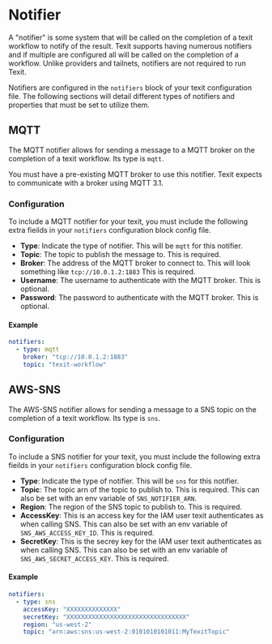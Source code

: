 # Notifier

A "notifier" is some system that will be called on the completion of a texit workflow to notify of the result. Texit supports having numerous notifiers and if multiple are configured all will be called on the completion of a workflow. Unlike providers and tailnets, notifiers are not required to run Texit.

Notifiers are configured in the `notifiers` block of your texit configuration file. The following sections will detail different types of notifiers and properties that must be set to utilize them.

## MQTT

The MQTT notifier allows for sending a message to a MQTT broker on the completion of a texit workflow. Its type is `mqtt`.

You must have a pre-existing MQTT broker to use this notifier. Texit expects to communicate with a broker using MQTT 3.1.

### Configuration

To include a MQTT notifier for your texit, you must include the following extra fieilds in your `notifiers` configuration block config file.

- **Type**: Indicate the type of notifier. This will be `mqtt` for this notifier.
- **Topic**: The topic to publish the message to. This is required.
- **Broker**: The address of the MQTT broker to connect to. This will look something like `tcp://10.0.1.2:1883` This is required.
- **Username**: The username to authenticate with the MQTT broker. This is optional.
- **Password**: The password to authenticate with the MQTT broker. This is optional.

#### Example

```yaml
notifiers:
  - type: mqtt
    broker: "tcp://10.0.1.2:1883"
    topic: "texit-workflow"
```

## AWS-SNS

The AWS-SNS notifier allows for sending a message to a SNS topic on the completion of a texit workflow. Its type is `sns`.

### Configuration

To include a SNS notifier for your texit, you must include the following extra fieilds in your `notifiers` configuration block config file.

- **Type**: Indicate the type of notifier. This will be `sns` for this notifier.
- **Topic**: The topic arn of the topic to publish to. This is required. This can also be set with an env variable of `SNS_NOTIFIER_ARN`.
- **Region**: The region of the SNS topic to publish to. This is required.
- **AccessKey**: This is an access key for the IAM user texit authenticates as when calling SNS. This can also be set with an env variable of `SNS_AWS_ACCESS_KEY_ID`. This is required.
- **SecretKey**: This is the secrey key for the IAM user texit authenticates as when calling SNS. This can also be set with an env variable of `SNS_AWS_SECRET_ACCESS_KEY`. This is required.

#### Example

```yaml
notifiers:
  - type: sns
    accessKey: "XXXXXXXXXXXXXX"
    secretKey: "XXXXXXXXXXXXXXXXXXXXXXXXXXXXXXXXX"
    region: "us-west-2"
    topic: "arn:aws:sns:us-west-2:0101010101011:MyTexitTopic"
```
